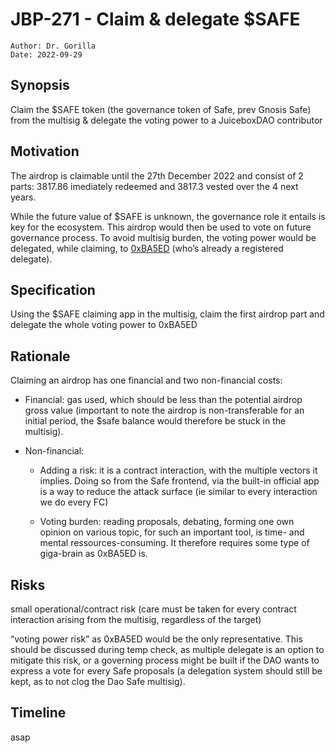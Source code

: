 # JBP-271 - Claim & delegate $SAFE
```plain text
Author: Dr. Gorilla
Date: 2022-09-29
```

## Synopsis

Claim the $SAFE token (the governance token of Safe, prev Gnosis Safe) from the multisig & delegate the voting power to a JuiceboxDAO contributor

## Motivation

The airdrop is claimable until the 27th December 2022 and consist of 2 parts: 3817.86 imediately redeemed and 3817.3 vested over the 4 next years.

While the future value of $SAFE is unknown, the governance role it entails is key for the ecosystem. This airdrop would then be used to vote on future governance process. To avoid multisig burden, the voting power would be delegated, while claiming, to [0xBA5ED](https://www.notion.so/4f50b0a2c585420ea3b4a373b152dad2) (who’s already a registered delegate).

## Specification

Using the $SAFE claiming app in the multisig, claim the first airdrop part and delegate the whole voting power to 0xBA5ED

## Rationale

Claiming an airdrop has one financial and two non-financial costs:

- Financial: gas used, which should be less than the potential airdrop gross value (important to note the airdrop is non-transferable for an initial period, the $safe balance would therefore be stuck in the multisig).

- Non-financial:

	- Adding a risk: it is a contract interaction, with the multiple vectors it implies. Doing so from the Safe frontend, via the built-in official app is a way to reduce the attack surface (ie similar to every interaction we do every FC)

	- Voting burden: reading proposals, debating, forming one own opinion on various topic, for such an important tool, is time- and mental ressources-consuming. It therefore requires some type of giga-brain as 0xBA5ED is. 

## Risks

small operational/contract risk (care must be taken for every contract interaction arising from the multisig, regardless of the target)

“voting power risk” as 0xBA5ED would be the only representative. This should be discussed during temp check, as multiple delegate is an option to mitigate this risk, or a governing process might be built if the DAO wants to express a vote for every Safe proposals (a delegation system should still be kept, as to not clog the Dao Safe multisig).

## Timeline

asap
